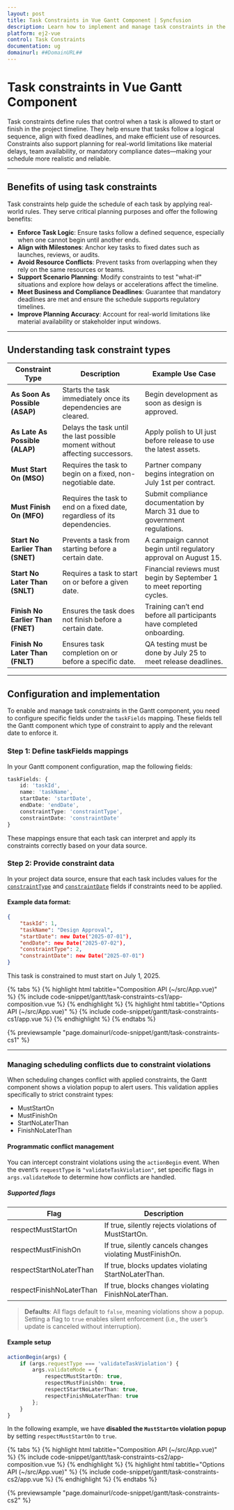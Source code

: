 ```yaml
---
layout: post
title: Task Constraints in Vue Gantt Component | Syncfusion 
description: Learn how to implement and manage task constraints in the Syncfusion Vue Gantt component to enforce scheduling rules and dependencies.
platform: ej2-vue
control: Task Constraints 
documentation: ug
domainurl: ##DomainURL##
---
```


# Task constraints in Vue Gantt Component

Task constraints define rules that control when a task is allowed to start or finish in the project timeline. They help ensure that tasks follow a logical sequence, align with fixed deadlines, and make efficient use of resources. Constraints also support planning for real-world limitations like material delays, team availability, or mandatory compliance dates—making your schedule more realistic and reliable.

---

## Benefits of using task constraints

Task constraints help guide the schedule of each task by applying real-world rules. They serve critical planning purposes and offer the following benefits:
- **Enforce Task Logic**: Ensure tasks follow a defined sequence, especially when one cannot begin until another ends.
- **Align with Milestones**: Anchor key tasks to fixed dates such as launches, reviews, or audits.
- **Avoid Resource Conflicts**: Prevent tasks from overlapping when they rely on the same resources or teams.
- **Support Scenario Planning**: Modify constraints to test "what-if" situations and explore how delays or accelerations affect the timeline.
- **Meet Business and Compliance Deadlines**: Guarantee that mandatory deadlines are met and ensure the schedule supports regulatory timelines.
- **Improve Planning Accuracy**: Account for real-world limitations like material availability or stakeholder input windows.

---

## Understanding task constraint types

| Constraint Type | Description | Example Use Case |
|------------------------------|-----------------------------------------------------------------------------|----------------------------------------------------------------------------------|
| **As Soon As Possible (ASAP)** | Starts the task immediately once its dependencies are cleared. | Begin development as soon as design is approved. |
| **As Late As Possible (ALAP)** | Delays the task until the last possible moment without affecting successors. | Apply polish to UI just before release to use the latest assets. |
| **Must Start On (MSO)** | Requires the task to begin on a fixed, non-negotiable date. | Partner company begins integration on July 1st per contract. |
| **Must Finish On (MFO)** | Requires the task to end on a fixed date, regardless of its dependencies. | Submit compliance documentation by March 31 due to government regulations. |
| **Start No Earlier Than (SNET)** | Prevents a task from starting before a certain date. | A campaign cannot begin until regulatory approval on August 15. |
| **Start No Later Than (SNLT)** | Requires a task to start on or before a given date. | Financial reviews must begin by September 1 to meet reporting cycles. |
| **Finish No Earlier Than (FNET)** | Ensures the task does not finish before a certain date. | Training can’t end before all participants have completed onboarding. |
| **Finish No Later Than (FNLT)** | Ensures task completion on or before a specific date. | QA testing must be done by July 25 to meet release deadlines. |

---

## Configuration and implementation

To enable and manage task constraints in the Gantt component, you need to configure specific fields under the `taskFields` mapping. These fields tell the Gantt component which type of constraint to apply and the relevant date to enforce it.

### Step 1: Define taskFields mappings

In your Gantt component configuration, map the following fields:

```ts
taskFields: {
    id: 'taskId',
    name: 'taskName',
    startDate: 'startDate',
    endDate: 'endDate',
    constraintType: 'constraintType',
    constraintDate: 'constraintDate'
}
```

These mappings ensure that each task can interpret and apply its constraints correctly based on your data source.

### Step 2: Provide constraint data

In your project data source, ensure that each task includes values for the [`constraintType`](https://ej2.syncfusion.com/vue/documentation/api/gantt/taskFieldsModel/#constrainttype) and [`constraintDate`](https://ej2.syncfusion.com/vue/documentation/api/gantt/taskFieldsModel/#constraintdate) fields if constraints need to be applied.

#### Example data format:

```json
{
    "taskId": 1,
    "taskName": "Design Approval",
    "startDate": new Date("2025-07-01"),
    "endDate": new Date("2025-07-02"),
    "constraintType": 2,
    "constraintDate": new Date("2025-07-01")
}
```

This task is constrained to must start on July 1, 2025.

{% tabs %}
{% highlight html tabtitle="Composition API (~/src/App.vue)" %}
{% include code-snippet/gantt/task-constraints-cs1/app-composition.vue %}
{% endhighlight %}
{% highlight html tabtitle="Options API (~/src/App.vue)" %}
{% include code-snippet/gantt/task-constraints-cs1/app.vue %}
{% endhighlight %}
{% endtabs %}
        
{% previewsample "page.domainurl/code-snippet/gantt/task-constraints-cs1" %}

---

### Managing scheduling conflicts due to constraint violations

When scheduling changes conflict with applied constraints, the Gantt component shows a violation popup to alert users. This validation applies specifically to strict constraint types:
- MustStartOn
- MustFinishOn
- StartNoLaterThan
- FinishNoLaterThan

#### Programmatic conflict management

You can intercept constraint violations using the `actionBegin` event. When the event’s `requestType` is `"validateTaskViolation"`, set specific flags in `args.validateMode` to determine how conflicts are handled.

##### Supported flags

| Flag | Description |
|-----------------------------|--------------------------------------------------------------|
| respectMustStartOn | If true, silently rejects violations of MustStartOn. |
| respectMustFinishOn | If true, silently cancels changes violating MustFinishOn. |
| respectStartNoLaterThan | If true, blocks updates violating StartNoLaterThan. |
| respectFinishNoLaterThan | If true, blocks changes violating FinishNoLaterThan. |

> **Defaults**: All flags default to `false`, meaning violations show a popup. Setting a flag to `true` enables silent enforcement (i.e., the user’s update is canceled without interruption).

#### Example setup

```ts
actionBegin(args) {
    if (args.requestType === 'validateTaskViolation') {
        args.validateMode = {
            respectMustStartOn: true,
            respectMustFinishOn: true,
            respectStartNoLaterThan: true,
            respectFinishNoLaterThan: true
        };
    }
}
```

In the following example, we have **disabled the `MustStartOn` violation popup** by setting `respectMustStartOn` to `true`.

{% tabs %}
{% highlight html tabtitle="Composition API (~/src/App.vue)" %}
{% include code-snippet/gantt/task-constraints-cs2/app-composition.vue %}
{% endhighlight %}
{% highlight html tabtitle="Options API (~/src/App.vue)" %}
{% include code-snippet/gantt/task-constraints-cs2/app.vue %}
{% endhighlight %}
{% endtabs %}
        
{% previewsample "page.domainurl/code-snippet/gantt/task-constraints-cs2" %}
